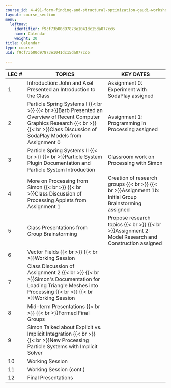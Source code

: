 ```yaml
---
course_id: 4-491-form-finding-and-structural-optimization-gaudi-workshop-fall-2004
layout: course_section
menu:
  leftnav:
    identifier: f9cf73b00d97873e1041dc15da077cc6
    name: Calendar
    weight: 20
title: Calendar
type: course
uid: f9cf73b00d97873e1041dc15da077cc6

---
```


| LEC # | TOPICS | KEY DATES |
| --- | --- | --- |
| 1 | Introduction: John and Axel Presented an Introduction to the Class | Assignment 0: Experiment with SodaPlay assigned |
| 2 | Particle Spring Systems I  {{< br >}}  {{< br >}}Barb Presented an Overview of Recent Computer Graphics Research  {{< br >}}  {{< br >}}Class Discussion of SodaPlay Models from Assignment 0 | Assignment 1: Programming in Processing assigned |
| 3 | Particle Spring Systems II  {{< br >}}  {{< br >}}Particle System Plugin Documentation and Particle System Introduction | Classroom work on Processing with Simon |
| 4 | More on Processing from Simon  {{< br >}}  {{< br >}}Class Discussion of Processing Applets from Assignment 1 | Creation of research groups  {{< br >}}  {{< br >}}Assignment 1b: Initial Group Brainstorming assigned |
| 5 | Class Presentations from Group Brainstorming | Propose research topics  {{< br >}}  {{< br >}}Assignment 2: Model Research and Construction assigned |
| 6 | Vector Fields  {{< br >}}  {{< br >}}Working Session | &nbsp; |
| 7 | Class Discussion of Assignment 2  {{< br >}}  {{< br >}}Simon's Documentation for Loading Triangle Meshes into Processing  {{< br >}}  {{< br >}}Working Session | &nbsp; |
| 8 | Mid-term Presentations  {{< br >}}  {{< br >}}Formed Final Groups | &nbsp; |
| 9 | Simon Talked about Explicit vs. Implicit Integration  {{< br >}}  {{< br >}}New Processing Particle Systems with Implicit Solver | &nbsp; |
| 10 | Working Session | &nbsp; |
| 11 | Working Session (cont.) | &nbsp; |
| 12 | Final Presentations |